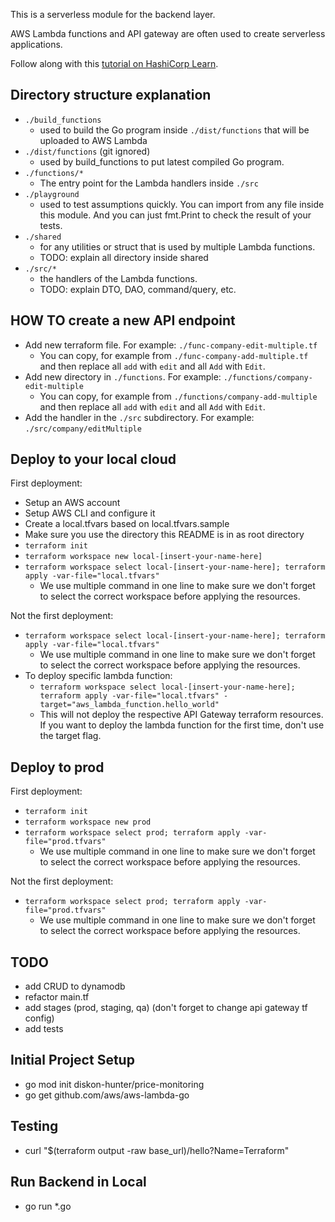 This is a serverless module for the backend layer.

AWS Lambda functions and API gateway are often used to create serverless applications.

Follow along with this [tutorial on HashiCorp Learn](https://learn.hashicorp.com/tutorials/terraform/lambda-api-gateway?in=terraform/aws).

## Directory structure explanation

- `./build_functions`
  - used to build the Go program inside `./dist/functions` that will be uploaded to AWS Lambda
- `./dist/functions` (git ignored)
  - used by build_functions to put latest compiled Go program.
- `./functions/*`
  - The entry point for the Lambda handlers inside `./src`
- `./playground`
  - used to test assumptions quickly. You can import from any file inside this module. And you can just fmt.Print to check the result of your tests.
- `./shared`
  - for any utilities or struct that is used by multiple Lambda functions.
  - TODO: explain all directory inside shared
- `./src/*`
  - the handlers of the Lambda functions.
  - TODO: explain DTO, DAO, command/query, etc.

## HOW TO create a new API endpoint

- Add new terraform file. For example: `./func-company-edit-multiple.tf`
  - You can copy, for example from `./func-company-add-multiple.tf` and then replace all `add` with `edit` and all `Add` with `Edit`.
- Add new directory in `./functions`. For example: `./functions/company-edit-multiple`
  - You can copy, for example from `./functions/company-add-multiple` and then replace all `add` with `edit` and all `Add` with `Edit`.
- Add the handler in the `./src` subdirectory. For example: `./src/company/editMultiple`

## Deploy to your local cloud

First deployment:

- Setup an AWS account
- Setup AWS CLI and configure it
- Create a local.tfvars based on local.tfvars.sample
- Make sure you use the directory this README is in as root directory
- `terraform init`
- `terraform workspace new local-[insert-your-name-here]`
- `terraform workspace select local-[insert-your-name-here]; terraform apply -var-file="local.tfvars"`
  - We use multiple command in one line to make sure we don't forget to select the correct workspace before applying the resources.

Not the first deployment:

- `terraform workspace select local-[insert-your-name-here]; terraform apply -var-file="local.tfvars"`
  - We use multiple command in one line to make sure we don't forget to select the correct workspace before applying the resources.
- To deploy specific lambda function:
    - `terraform workspace select local-[insert-your-name-here]; terraform apply -var-file="local.tfvars" -target="aws_lambda_function.hello_world"`
    - This will not deploy the respective API Gateway terraform resources. If you want to deploy the lambda function for the first time, don't use the target flag.

## Deploy to prod

First deployment:

- `terraform init`
- `terraform workspace new prod`
- `terraform workspace select prod; terraform apply -var-file="prod.tfvars"`
  - We use multiple command in one line to make sure we don't forget to select the correct workspace before applying the resources.

Not the first deployment:

- `terraform workspace select prod; terraform apply -var-file="prod.tfvars"`
  - We use multiple command in one line to make sure we don't forget to select the correct workspace before applying the resources.

## TODO

- add CRUD to dynamodb
- refactor main.tf
- add stages (prod, staging, qa) (don't forget to change api gateway tf config)
- add tests

## Initial Project Setup

- go mod init diskon-hunter/price-monitoring
- go get github.com/aws/aws-lambda-go

## Testing

- curl "$(terraform output -raw base_url)/hello?Name=Terraform"

## Run Backend in Local

- go run *.go
